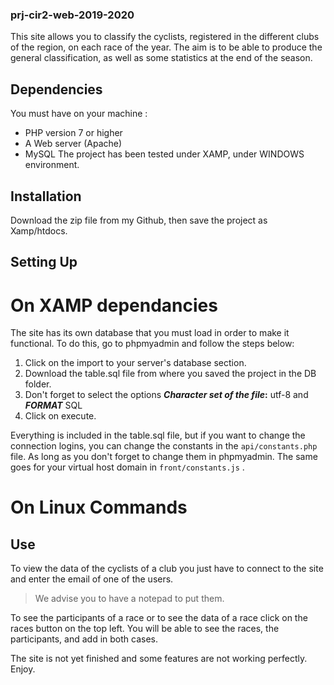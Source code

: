 ### prj-cir2-web-2019-2020

This site allows you to classify the cyclists, registered in the different clubs of the region, on each race of the year.
The aim is to be able to produce the general classification, as well as some statistics at the end of the season.

## Dependencies

You must have on your machine :

- PHP version 7 or higher
- A Web server (Apache)
- MySQL 
The project has been tested under XAMP, under WINDOWS environment.

## Installation

Download the zip file from my Github, then save the project as Xamp/htdocs.

## Setting Up

# On XAMP dependancies
The site has its own database that you must load in order to make it functional. To do this, go to phpmyadmin and follow the steps below:

1. Click on the import to your server's database section.
2. Download the table.sql file from where you saved the project in the DB folder.
3. Don't forget to select the options **_Character set of the file_:** utf-8 and **_FORMAT_** SQL
4. Click on execute.

Everything is included in the table.sql file, but if you want to change the connection logins, you can change the constants in the `api/constants.php` file. As long as you don't forget to change them in phpmyadmin.
The same goes for your virtual host domain in `front/constants.js` .

# On Linux Commands

## Use

To view the data of the cyclists of a club you just have to connect to the site and enter the email of one of the users. 
> We advise you to have a notepad to put them.

To see the participants of a race or to see the data of a race click on the races button on the top left.
You will be able to see the races, the participants, and add in both cases.

The site is not yet finished and some features are not working perfectly.
Enjoy.

